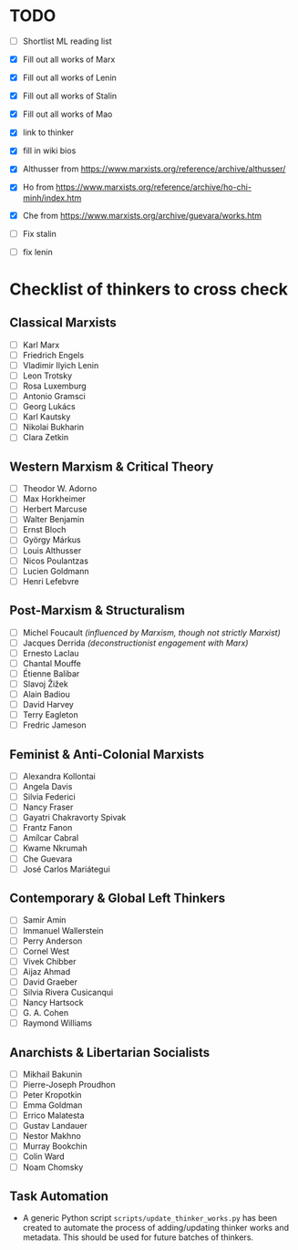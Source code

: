 # TODO

- [ ] Shortlist ML reading list
- [X] Fill out all works of Marx
- [X] Fill out all works of Lenin
- [X] Fill out all works of Stalin
- [X] Fill out all works of Mao
- [X] link to thinker
- [X] fill in wiki bios
- [X] Althusser from https://www.marxists.org/reference/archive/althusser/
- [X] Ho from https://www.marxists.org/reference/archive/ho-chi-minh/index.htm
- [X] Che from https://www.marxists.org/archive/guevara/works.htm

- [ ] Fix stalin
- [ ] fix lenin

# Checklist of thinkers to cross check
 
## Classical Marxists
- [ ] Karl Marx  
- [ ] Friedrich Engels  
- [ ] Vladimir Ilyich Lenin  
- [ ] Leon Trotsky  
- [ ] Rosa Luxemburg  
- [ ] Antonio Gramsci  
- [ ] Georg Lukács  
- [ ] Karl Kautsky  
- [ ] Nikolai Bukharin  
- [ ] Clara Zetkin  

## Western Marxism & Critical Theory
- [ ] Theodor W. Adorno  
- [ ] Max Horkheimer  
- [ ] Herbert Marcuse  
- [ ] Walter Benjamin  
- [ ] Ernst Bloch  
- [ ] György Márkus  
- [ ] Louis Althusser  
- [ ] Nicos Poulantzas  
- [ ] Lucien Goldmann  
- [ ] Henri Lefebvre  

## Post-Marxism & Structuralism
- [ ] Michel Foucault *(influenced by Marxism, though not strictly Marxist)*  
- [ ] Jacques Derrida *(deconstructionist engagement with Marx)*  
- [ ] Ernesto Laclau  
- [ ] Chantal Mouffe  
- [ ] Étienne Balibar  
- [ ] Slavoj Žižek  
- [ ] Alain Badiou  
- [ ] David Harvey  
- [ ] Terry Eagleton  
- [ ] Fredric Jameson  

## Feminist & Anti-Colonial Marxists
- [ ] Alexandra Kollontai  
- [ ] Angela Davis  
- [ ] Silvia Federici  
- [ ] Nancy Fraser  
- [ ] Gayatri Chakravorty Spivak  
- [ ] Frantz Fanon  
- [ ] Amílcar Cabral  
- [ ] Kwame Nkrumah  
- [ ] Che Guevara  
- [ ] José Carlos Mariátegui  

## Contemporary & Global Left Thinkers
- [ ] Samir Amin  
- [ ] Immanuel Wallerstein  
- [ ] Perry Anderson  
- [ ] Cornel West  
- [ ] Vivek Chibber  
- [ ] Aijaz Ahmad  
- [ ] David Graeber  
- [ ] Silvia Rivera Cusicanqui  
- [ ] Nancy Hartsock  
- [ ] G. A. Cohen  
- [ ] Raymond Williams  

## Anarchists & Libertarian Socialists
- [ ] Mikhail Bakunin  
- [ ] Pierre-Joseph Proudhon  
- [ ] Peter Kropotkin  
- [ ] Emma Goldman  
- [ ] Errico Malatesta  
- [ ] Gustav Landauer  
- [ ] Nestor Makhno  
- [ ] Murray Bookchin  
- [ ] Colin Ward  
- [ ] Noam Chomsky 

## Task Automation
- A generic Python script `scripts/update_thinker_works.py` has been created to automate the process of adding/updating thinker works and metadata. This should be used for future batches of thinkers. 